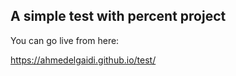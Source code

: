 ## A simple test with percent project
You can go live from here:

https://ahmedelgaidi.github.io/test/
